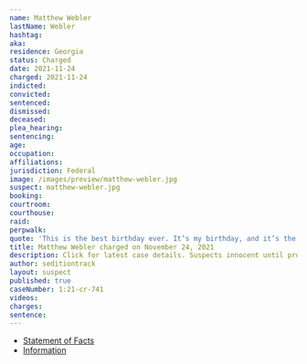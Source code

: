 ```yaml
---
name: Matthew Webler
lastName: Webler
hashtag:
aka:
residence: Georgia
status: Charged
date: 2021-11-24
charged: 2021-11-24
indicted:
convicted:
sentenced:
dismissed:
deceased:
plea_hearing:
sentencing:
age:
occupation:
affiliations:
jurisdiction: Federal
image: /images/preview/matthew-webler.jpg
suspect: matthew-webler.jpg
booking:
courtroom:
courthouse:
raid:
perpwalk:
quote: 'This is the best birthday ever. It’s my birthday, and it’s the best one ever.'
title: Matthew Webler charged on November 24, 2021
description: Click for latest case details. Suspects innocent until proven guilty.
author: seditiontrack
layout: suspect
published: true
caseNumber: 1:21-cr-741
videos:
charges:
sentence:
---
```

- [Statement of Facts](https://www.justice.gov/usao-dc/case-multi-defendant/file/1459091/download)
- [Information](https://www.justice.gov/usao-dc/case-multi-defendant/file/1459081/download)
